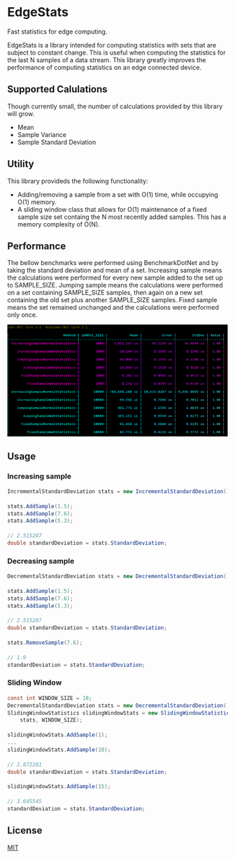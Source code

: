 # EdgeStats

Fast statistics for edge computing.

EdgeStats is a library intended for computing statistics with sets that are subject to constant change. This is useful when computing the statistics for the last N samples of a data stream. This library greatly improves the performance of computing statistics on an edge connected device.

## Supported Calulations
Though currently small, the number of calculations provided by this library will grow.

* Mean
* Sample Variance
* Sample Standard Deviation

## Utility
This library provideds the following functionality:

* Adding/removing a sample from a set with O(1) time, while occupying O(1) memory.
* A sliding window class that allows for O(1) maintenance of a fixed sample size set containg the N most recently added samples. This has a memory complexity of O(N).

## Performance
The bellow benchmarks were performed using BenchmarkDotNet and by taking the standard deviation and mean of a set. Increasing sample means the calculations were performed for every new sample added to the set up to SAMPLE_SIZE. Jumping sample means the calculations were performed on a set containing SAMPLE_SIZE samples, then again on a new set containing the old set plus another SAMPLE_SIZE samples. Fixed sample means the set remained unchanged and the calculations were performed only once.

![Benchmark image](Benchmarks/Benchmark_Results.png)

## Usage
### Increasing sample
```csharp
IncrementalStandardDeviation stats = new IncrementalStandardDeviation();

stats.AddSample(1.5);
stats.AddSample(7.6);
stats.AddSample(5.3);

// 2.515287
double standardDeviation = stats.StandardDeviation;
```

### Decreasing sample
```csharp
DecrementalStandardDeviation stats = new DecrementalStandardDeviation();

stats.AddSample(1.5);
stats.AddSample(7.6);
stats.AddSample(5.3);

// 2.515287
double standardDeviation = stats.StandardDeviation;

stats.RemoveSample(7.6);

// 1.9
standardDeviation = stats.StandardDeviation;
```

### Sliding Window
```csharp
const int WINDOW_SIZE = 10;
DecrementalStandardDeviation stats = new DecrementalStandardDeviation();
SlidingWindowStatistics slidingWindowStats = new SlidingWindowStatistics(
    stats, WINDOW_SIZE);

slidingWindowStats.AddSample(1);
...
slidingWindowStats.AddSample(10);

// 2.872281
double standardDeviation = stats.StandardDeviation;

slidingWindowStats.AddSample(15);

// 3.645545
standardDeviation = stats.StandardDeviation;
```

## License
[MIT](https://choosealicense.com/licenses/mit/)
